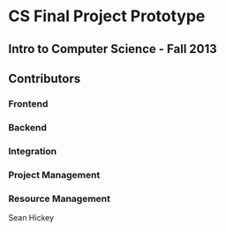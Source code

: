 # CS Final Project Prototype

## Intro to Computer Science - Fall 2013

## Contributors

### Frontend

### Backend

### Integration

### Project Management

### Resource Management
Sean Hickey
